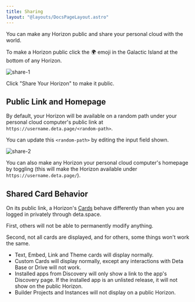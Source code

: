 ```yaml
---
title: Sharing
layout: "@layouts/DocsPageLayout.astro"
---
```


You can make any Horizon public and share your personal cloud with the world.

To make a Horizon public click the 🌍 emoji in the Galactic Island at the bottom of any Horizon.

![share-1](/docs_assets/use/sharing-1.webp)

Click "Share Your Horizon" to make it public.

## Public Link and Homepage

By default, your Horizon will be available on a random path under your personal cloud computer's public link at `https://username.deta.page/<random-path>`.

You can update this `<random-path>` by editing the input field shown.

![share-2](/docs_assets/use/sharing-2.webp)

You can also make any Horizon your personal cloud computer's homepage by toggling (this will make the Horizon available under `https://username.deta.page/`).

## Shared Card Behavior

On its public link, a Horizon's [Cards](/docs/en/use/interface#cards) behave differently than when you are logged in privately through deta.space.

First, others will not be able to permanently modify anything.

Second, not all cards are displayed, and for others, some things won't work the same.
- Text, Embed, Link and Theme cards will display normally.
- Custom Cards will display normally, except any interactions with Deta Base or Drive will not work.
- Installed apps from Discovery will only show a link to the app's Discovery page. If the installed app is an unlisted release, it will not show on the public Horizon.
- Builder Projects and Instances will not display on a public Horizon.

